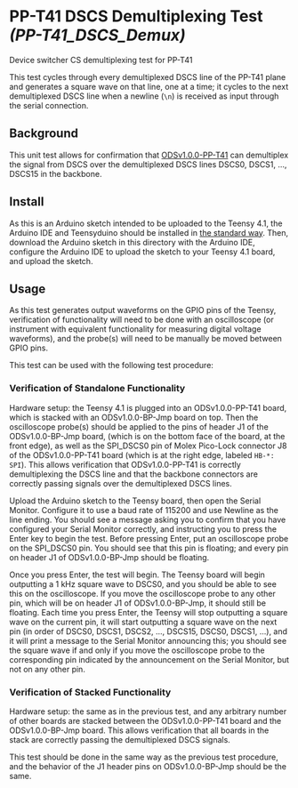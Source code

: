 # PP-T41 DSCS Demultiplexing Test _(PP-T41_DSCS_Demux)_

Device switcher CS demultiplexing test for PP-T41

This test cycles through every demultiplexed DSCS line of the PP-T41 plane and generates a square wave on that line, one at a time; it cycles to the next demultiplexed DSCS line when a newline (`\n`) is received as input through the serial connection.

## Background

This unit test allows for confirmation that [ODSv1.0.0-PP-T41](../../ODSv1.0.0-PP-T41) can demultiplex the signal from DSCS over the demultiplexed DSCS lines DSCS0, DSCS1, ..., DSCS15 in the backbone.

## Install

As this is an Arduino sketch intended to be uploaded to the Teensy 4.1, the Arduino IDE and Teensyduino should be installed in [the standard way](https://www.pjrc.com/teensy/td_download.html). Then, download the Arduino sketch in this directory with the Arduino IDE, configure the Arduino IDE to upload the sketch to your Teensy 4.1 board, and upload the sketch.

## Usage

As this test generates output waveforms on the GPIO pins of the Teensy, verification of functionality will need to be done with an oscilloscope (or instrument with equivalent functionality for measuring digital voltage waveforms), and the probe(s) will need to be manually be moved between GPIO pins.

This test can be used with the following test procedure:

### Verification of Standalone Functionality

Hardware setup: the Teensy 4.1 is plugged into an ODSv1.0.0-PP-T41 board, which is stacked with an ODSv1.0.0-BP-Jmp board on top. Then the oscilloscope probe(s) should be applied to the pins of header J1 of the ODSv1.0.0-BP-Jmp board, (which is on the bottom face of the board, at the front edge), as well as the SPI_DSCS0 pin of Molex Pico-Lock connector J8 of the ODSv1.0.0-PP-T41 board (which is at the right edge, labeled `HB-*: SPI`). This allows verification that ODSv1.0.0-PP-T41 is correctly demultiplexing the DSCS line and that the backbone connectors are correctly passing signals over the demultiplexed DSCS lines.

Upload the Arduino sketch to the Teensy board, then open the Serial Monitor. Configure it to use a baud rate of 115200 and use Newline as the line ending. You should see a message asking you to confirm that you have configured your Serial Monitor correctly, and instructing you to press the Enter key to begin the test. Before pressing Enter, put an oscilloscope probe on the SPI_DSCS0 pin. You should see that this pin is floating; and every pin on header J1 of ODSv1.0.0-BP-Jmp should be floating.

Once you press Enter, the test will begin. The Teensy board will begin outputting a 1 kHz square wave to DSCS0, and you should be able to see this on the oscilloscope. If you move the oscilloscope probe to any other pin, which will be on header J1 of ODSv1.0.0-BP-Jmp, it should still be floating. Each time you press Enter, the Teensy will stop outputting a square wave on the current pin, it will start outputting a square wave on the next pin (in order of DSCS0, DSCS1, DSCS2, ..., DSCS15, DSCS0, DSCS1, ...), and it will print a message to the Serial Monitor announcing this; you should see the square wave if and only if you move the oscilloscope probe to the corresponding pin indicated by the announcement on the Serial Monitor, but not on any other pin.

### Verification of Stacked Functionality

Hardware setup: the same as in the previous test, and any arbitrary number of other boards are stacked between the ODSv1.0.0-PP-T41 board and the ODSv1.0.0-BP-Jmp board. This allows verification that all boards in the stack are correctly passing the demultiplexed DSCS signals.

This test should be done in the same way as the previous test procedure, and the behavior of the J1 header pins on ODSv1.0.0-BP-Jmp should be the same.
